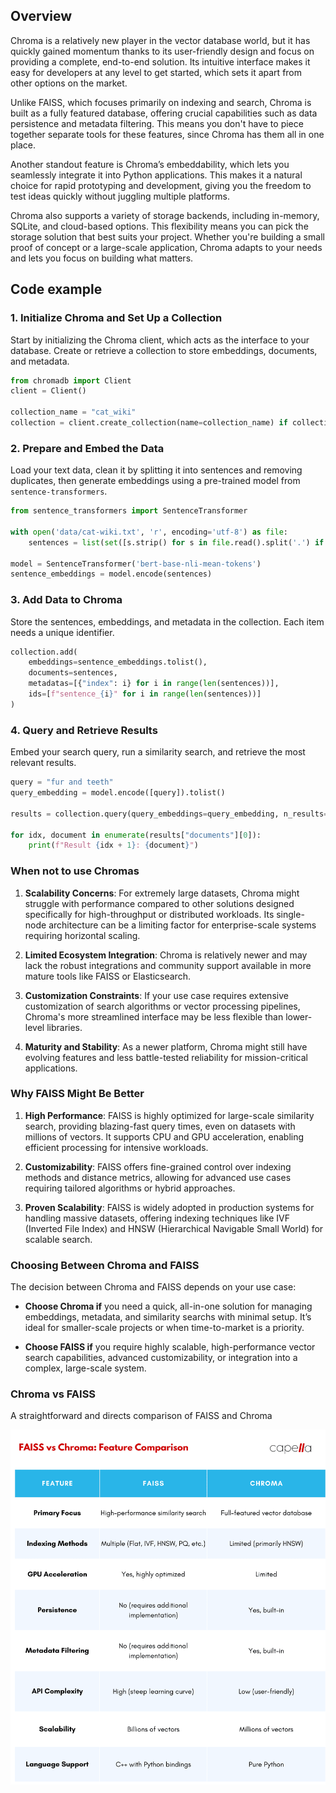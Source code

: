 ## Overview

Chroma is a relatively new player in the vector database world, but it has quickly gained momentum thanks to its user-friendly design and focus on providing a complete, end-to-end solution. Its intuitive interface makes it easy for developers at any level to get started, which sets it apart from other options on the market.

Unlike FAISS, which focuses primarily on indexing and search, Chroma is built as a fully featured database, offering crucial capabilities such as data persistence and metadata filtering. This means you don't have to piece together separate tools for these features, since Chroma has them all in one place.

Another standout feature is Chroma’s embeddability, which lets you seamlessly integrate it into Python applications. This makes it a natural choice for rapid prototyping and development, giving you the freedom to test ideas quickly without juggling multiple platforms.

Chroma also supports a variety of storage backends, including in-memory, SQLite, and cloud-based options. This flexibility means you can pick the storage solution that best suits your project. Whether you're building a small proof of concept or a large-scale application, Chroma adapts to your needs and lets you focus on building what matters.


## Code example

### **1. Initialize Chroma and Set Up a Collection**
Start by initializing the Chroma client, which acts as the interface to your database. Create or retrieve a collection to store embeddings, documents, and metadata.

```python
from chromadb import Client
client = Client()

collection_name = "cat_wiki"
collection = client.create_collection(name=collection_name) if collection_name not in client.list_collections() else client.get_collection(name=collection_name)
```

### **2. Prepare and Embed the Data**
Load your text data, clean it by splitting it into sentences and removing duplicates, then generate embeddings using a pre-trained model from `sentence-transformers`.

```python
from sentence_transformers import SentenceTransformer

with open('data/cat-wiki.txt', 'r', encoding='utf-8') as file:
    sentences = list(set([s.strip() for s in file.read().split('.') if s.strip()]))

model = SentenceTransformer('bert-base-nli-mean-tokens')
sentence_embeddings = model.encode(sentences)
```

### **3. Add Data to Chroma**
Store the sentences, embeddings, and metadata in the collection. Each item needs a unique identifier.

```python
collection.add(
    embeddings=sentence_embeddings.tolist(),
    documents=sentences,
    metadatas=[{"index": i} for i in range(len(sentences))],
    ids=[f"sentence_{i}" for i in range(len(sentences))]
)
```

### **4. Query and Retrieve Results**
Embed your search query, run a similarity search, and retrieve the most relevant results.

```python
query = "fur and teeth"
query_embedding = model.encode([query]).tolist()

results = collection.query(query_embeddings=query_embedding, n_results=4)

for idx, document in enumerate(results["documents"][0]):
    print(f"Result {idx + 1}: {document}")
```

### When not to use Chromas

1. **Scalability Concerns**: For extremely large datasets, Chroma might struggle with performance compared to other solutions designed specifically for high-throughput or distributed workloads. Its single-node architecture can be a limiting factor for enterprise-scale systems requiring horizontal scaling.

2. **Limited Ecosystem Integration**: Chroma is relatively newer and may lack the robust integrations and community support available in more mature tools like FAISS or Elasticsearch.

3. **Customization Constraints**: If your use case requires extensive customization of search algorithms or vector processing pipelines, Chroma's more streamlined interface may be less flexible than lower-level libraries.

4. **Maturity and Stability**: As a newer platform, Chroma might still have evolving features and less battle-tested reliability for mission-critical applications.

### Why FAISS Might Be Better

1. **High Performance**: FAISS is highly optimized for large-scale similarity search, providing blazing-fast query times, even on datasets with millions of vectors. It supports CPU and GPU acceleration, enabling efficient processing for intensive workloads.

2. **Customizability**: FAISS offers fine-grained control over indexing methods and distance metrics, allowing for advanced use cases requiring tailored algorithms or hybrid approaches.

3. **Proven Scalability**: FAISS is widely adopted in production systems for handling massive datasets, offering indexing techniques like IVF (Inverted File Index) and HNSW (Hierarchical Navigable Small World) for scalable search.

### Choosing Between Chroma and FAISS

The decision between Chroma and FAISS depends on your use case: 

- **Choose Chroma if** you need a quick, all-in-one solution for managing embeddings, metadata, and similarity searchs with minimal setup. It’s ideal for smaller-scale projects or when time-to-market is a priority.

- **Choose FAISS if** you require highly scalable, high-performance vector search capabilities, advanced customizability, or integration into a complex, large-scale system.

### Chroma vs FAISS

A straightforward and directs comparison of FAISS and Chroma

![Chroma vs FAISS](images/vsfaiss.png)